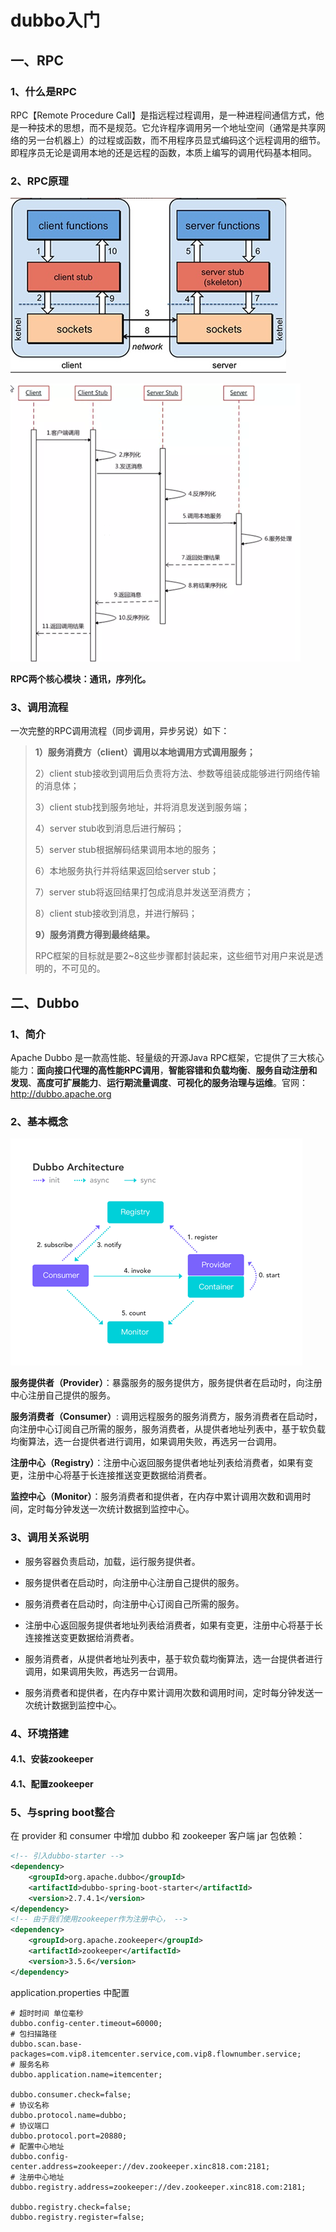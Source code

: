 # dubbo入门

## 一、RPC

### 1、什么是RPC

RPC【Remote Procedure Call】是指远程过程调用，是一种进程间通信方式，他是一种技术的思想，而不是规范。它允许程序调用另一个地址空间（通常是共享网络的另一台机器上）的过程或函数，而不用程序员显式编码这个远程调用的细节。即程序员无论是调用本地的还是远程的函数，本质上编写的调用代码基本相同。

### 2、RPC原理

![image-20210329151208449](pic/image-20210329151208449.png)

![image-20210329151218850](pic/image-20210329151218850.png)

**RPC两个核心模块：通讯，序列化。**

### 3、调用流程

一次完整的RPC调用流程（同步调用，异步另说）如下：

> **1）服务消费方（client）调用以本地调用方式调用服务；** 
>
> 2）client stub接收到调用后负责将方法、参数等组装成能够进行网络传输的消息体； 
>
> 3）client stub找到服务地址，并将消息发送到服务端； 
>
> 4）server stub收到消息后进行解码； 
>
> 5）server stub根据解码结果调用本地的服务； 
>
> 6）本地服务执行并将结果返回给server stub； 
>
> 7）server stub将返回结果打包成消息并发送至消费方； 
>
> 8）client stub接收到消息，并进行解码； 
>
> **9）服务消费方得到最终结果。**
>
> RPC框架的目标就是要2~8这些步骤都封装起来，这些细节对用户来说是透明的，不可见的。


## 二、Dubbo

### 1、简介

Apache Dubbo 是一款高性能、轻量级的开源Java RPC框架，它提供了三大核心能力：**面向接口代理的高性能RPC调用**，**智能容错和负载均衡**、**服务自动注册和发现**、**高度可扩展能力**、**运行期流量调度**、**可视化的服务治理与运维**。官网：http://dubbo.apache.org

### 2、基本概念

![image-20210329151536250](pic/image-20210329151536250.png)

**服务提供者（Provider）**：暴露服务的服务提供方，服务提供者在启动时，向注册中心注册自己提供的服务。

**服务消费者（Consumer）**: 调用远程服务的服务消费方，服务消费者在启动时，向注册中心订阅自己所需的服务，服务消费者，从提供者地址列表中，基于软负载均衡算法，选一台提供者进行调用，如果调用失败，再选另一台调用。

**注册中心（Registry）**：注册中心返回服务提供者地址列表给消费者，如果有变更，注册中心将基于长连接推送变更数据给消费者。

**监控中心（Monitor）**：服务消费者和提供者，在内存中累计调用次数和调用时间，定时每分钟发送一次统计数据到监控中心。

### 3、调用关系说明

- 服务容器负责启动，加载，运行服务提供者。

- 服务提供者在启动时，向注册中心注册自己提供的服务。

- 服务消费者在启动时，向注册中心订阅自己所需的服务。

- 注册中心返回服务提供者地址列表给消费者，如果有变更，注册中心将基于长连接推送变更数据给消费者。

- 服务消费者，从提供者地址列表中，基于软负载均衡算法，选一台提供者进行调用，如果调用失败，再选另一台调用。

- 服务消费者和提供者，在内存中累计调用次数和调用时间，定时每分钟发送一次统计数据到监控中心。

### 4、环境搭建

#### 4.1、安装zookeeper

#### 4.1、配置zookeeper

### 5、与spring boot整合

在 provider 和 consumer 中增加 dubbo 和 zookeeper 客户端 jar 包依赖：

```xml
<!-- 引入dubbo-starter -->
<dependency>
    <groupId>org.apache.dubbo</groupId>
    <artifactId>dubbo-spring-boot-starter</artifactId>
    <version>2.7.4.1</version>
</dependency>
<!-- 由于我们使用zookeeper作为注册中心， -->
<dependency>
    <groupId>org.apache.zookeeper</groupId>
    <artifactId>zookeeper</artifactId>
    <version>3.5.6</version>
</dependency>
```

application.properties 中配置

```
# 超时时间 单位毫秒
dubbo.config-center.timeout=60000;
# 包扫描路径
dubbo.scan.base-packages=com.vip8.itemcenter.service,com.vip8.flownumber.service;
# 服务名称
dubbo.application.name=itemcenter;

dubbo.consumer.check=false;
# 协议名称
dubbo.protocol.name=dubbo;
# 协议端口
dubbo.protocol.port=20880;
# 配置中心地址
dubbo.config-center.address=zookeeper://dev.zookeeper.xinc818.com:2181;
# 注册中心地址
dubbo.registry.address=zookeeper://dev.zookeeper.xinc818.com:2181;

dubbo.registry.check=false;
dubbo.registry.register=false;
```



